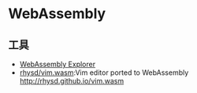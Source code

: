# WebAssembly


## 工具

* [WebAssembly Explorer](https://mbebenita.github.io/WasmExplorer/)
* [rhysd/vim.wasm](https://github.com/rhysd/vim.wasm):Vim editor ported to WebAssembly http://rhysd.github.io/vim.wasm
